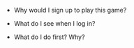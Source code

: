 * Why would I sign up to play this game?

* What do I see when I log in?

* What do I do first? Why?
